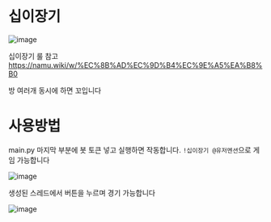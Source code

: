 # 십이장기
![image](https://cdn.discordapp.com/attachments/1191707421165490216/1250827842124517426/1147886879623098462I1147886879623098462.png?ex=666c5bb4&is=666b0a34&hm=bd947e42115ccfac1c95256155f90a884414aae0dcf4fb1e21ec4ef7969b9fc3&)

십이장기 룰 참고
https://namu.wiki/w/%EC%8B%AD%EC%9D%B4%EC%9E%A5%EA%B8%B0

방 여러개 동시에 하면 꼬입니다

# 사용방법
main.py 마지막 부분에 봇 토큰 넣고 실행하면 작동합니다.
`!십이장기 @유저멘션`으로 게임 가능합니다

![image](https://cdn.discordapp.com/attachments/1191012757932363808/1250996795157381180/2024-06-14_11.11.16.png?ex=666cf90e&is=666ba78e&hm=7a779bb30d31d2aa9f7b4f034277742fd40e4de476dc19a81c814e0572687b26&)

생성된 스레드에서 버튼을 누르며 경기 가능합니다

![image](https://cdn.discordapp.com/attachments/1191012757932363808/1250996795455311883/2024-06-14_11.12.21.png?ex=666cf90e&is=666ba78e&hm=f4c3d09aadd8d9533d6dee47a439509b47d076e6cef48111efd327f914ed38e4&)

